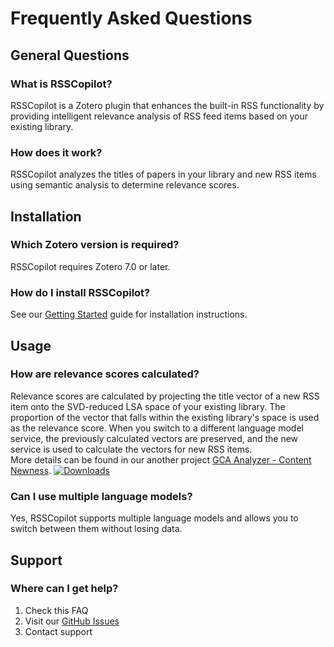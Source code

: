 # Frequently Asked Questions

## General Questions

### What is RSSCopilot?

RSSCopilot is a Zotero plugin that enhances the built-in RSS functionality by providing intelligent relevance analysis of RSS feed items based on your existing library.

### How does it work?

RSSCopilot analyzes the titles of papers in your library and new RSS items using semantic analysis to determine relevance scores.

## Installation

### Which Zotero version is required?

RSSCopilot requires Zotero 7.0 or later.

### How do I install RSSCopilot?

See our [Getting Started](getting-started.md) guide for installation instructions.

## Usage

### How are relevance scores calculated?

Relevance scores are calculated by projecting the title vector of a new RSS item onto the SVD-reduced LSA space of your existing library. The proportion of the vector that falls within the existing library's space is used as the relevance score. When you switch to a different language model service, the previously calculated vectors are preserved, and the new service is used to calculate the vectors for new RSS items.  
More details can be found in our another project [GCA Analyzer - Content Newness](https://gca-analyzer.readthedocs.io/en/latest/mathematics.html). [![Downloads](https://static.pepy.tech/personalized-badge/gca-analyzer?period=total&units=international_system&left_color=black&right_color=orange&left_text=Downloads)](https://pepy.tech/project/gca-analyzer)

### Can I use multiple language models?

Yes, RSSCopilot supports multiple language models and allows you to switch between them without losing data.

<!-- ## Troubleshooting

### Common Issues

1. **Plugin not loading**

   - Check Zotero version compatibility
   - Verify installation
   - Check error logs

2. **Low relevance scores**

   - Verify language model configuration
   - Check library size and content
   - Consider rebuilding vector index

3. **Performance issues**
   - Check cache settings
   - Verify database size
   - Consider cleanup options

### Error Messages

Common error messages and their solutions. -->

## Support

### Where can I get help?

1. Check this FAQ
2. Visit our [GitHub Issues](https://github.com/etShaw-zh/RSSCopilot/issues)
3. Contact support
